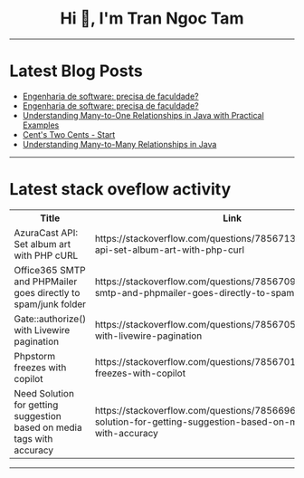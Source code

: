 <h1 align="center">Hi 👋, I'm Tran Ngoc Tam</h1>

---

# Latest Blog Posts 
<!-- BLOG-POST-LIST:START -->
- [Engenharia de software: precisa de faculdade?](https://dev.to/lucasheriques/engenharia-de-software-precisa-de-faculdade-1g59)
- [Engenharia de software: precisa de faculdade?](https://dev.to/lucasheriques/engenharia-de-software-precisa-de-faculdade-4elm)
- [Understanding Many-to-One Relationships in Java with Practical Examples](https://dev.to/oloruntobi600/understanding-many-to-one-relationships-in-java-with-practical-examples-500d)
- [Cent&#39;s Two Cents - Start](https://dev.to/centanomics/cents-two-cents-start-1mm4)
- [Understanding Many-to-Many Relationships in Java](https://dev.to/oloruntobi600/understanding-many-to-many-relationships-in-java-39bp)
<!-- BLOG-POST-LIST:END -->

---

# Latest stack oveflow activity
<table>
  <tr><th>Title</th><th>Link</th></tr>
  <!-- STACKOVERFLOW:START --><tr><td>AzuraCast API: Set album art with PHP cURL</td><td>https://stackoverflow.com/questions/78567133/azuracast-api-set-album-art-with-php-curl</td></tr><tr><td>Office365 SMTP and PHPMailer goes directly to spam/junk folder</td><td>https://stackoverflow.com/questions/78567094/office365-smtp-and-phpmailer-goes-directly-to-spam-junk-folder</td></tr><tr><td>Gate::authorize&lpar;&rpar; with Livewire pagination</td><td>https://stackoverflow.com/questions/78567057/gateauthorize-with-livewire-pagination</td></tr><tr><td>Phpstorm freezes with copilot</td><td>https://stackoverflow.com/questions/78567018/phpstorm-freezes-with-copilot</td></tr><tr><td>Need Solution for getting suggestion based on media tags with accuracy</td><td>https://stackoverflow.com/questions/78566965/need-solution-for-getting-suggestion-based-on-media-tags-with-accuracy</td></tr><!-- STACKOVERFLOW:END -->
</table>

---


